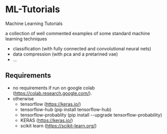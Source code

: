 # ML-Tutorials
Machine Learning Tutorials

a collection of well commented examples of some standard machine learning techniques

- classification (with fully connected and convolutional neural nets)
- data compression (with pca and a pretarined vae)
- ...

## Requirements
- no requirements if run on google colab (https://colab.research.google.com/).
- otherwise
  - tensorflow (https://keras.io/)
  - tensorflow-hub (pip install tensorflow-hub)
  - tensorflow-probablity (pip install --upgrade tensorflow-probability)
  - KERAS (https://keras.io/)
  - scikit learn (https://scikit-learn.org/)

